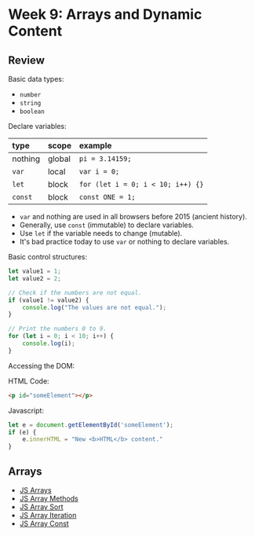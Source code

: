 # Week 9: Arrays and Dynamic Content

## Review

Basic data types:

- `number`
- `string`
- `boolean`

Declare variables:

| type    | scope  | example                           |
| :------ | :----- | :-------------------------------- |
| nothing | global | `pi = 3.14159;`                   |
| `var`   | local  | `var i = 0;`                      |
| `let`   | block  | `for (let i = 0; i < 10; i++) {}` |
| `const` | block  | `const ONE = 1;`                  |

- `var` and nothing are used in all browsers before 2015 (ancient history).
- Generally, use `const` (immutable) to declare variables.
- Use `let` if the variable needs to change (mutable).
- It's bad practice today to use `var` or nothing to declare variables.

Basic control structures:

```javascript
let value1 = 1;
let value2 = 2;

// Check if the numbers are not equal.
if (value1 != value2) {
    console.log("The values are not equal.");
}

// Print the numbers 0 to 9.
for (let i = 0; i < 10; i++) {
    console.log(i);
}
```

Accessing the DOM:

HTML Code:

```html
<p id="someElement"></p>
```

Javascript:

```javascript
let e = document.getElementById('someElement');
if (e) {
    e.innerHTML = "New <b>HTML</b> content."
}
```

## Arrays

- [JS Arrays](https://www.w3schools.com/js/js_arrays.asp)
- [JS Array Methods](https://www.w3schools.com/js/js_array_methods.asp)
- [JS Array Sort](https://www.w3schools.com/js/js_array_sort.asp)
- [JS Array Iteration](https://www.w3schools.com/js/js_array_iteration.asp)
- [JS Array Const](https://www.w3schools.com/js/js_array_const.asp)
